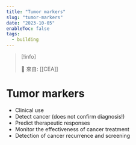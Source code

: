 ```yaml
---
title: "Tumor markers"
slug: "tumor-markers"
date: "2023-10-05"
enableToc: false
tags:
  - building
---
```


> [!info]
>
> 🌱 來自: [[CEA]]

# Tumor markers

- Clinical use
- Detect cancer (does not confirm diagnosis!) 
- Predict therapeutic responses 
- Monitor the effectiveness of cancer treatment 
- Detection of cancer recurrence and screening 
